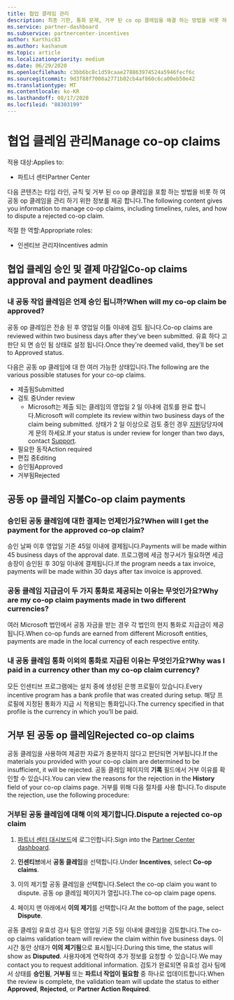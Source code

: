 ```yaml
---
title: 협업 클레임 관리
description: 최종 기한, 통화 문제, 거부 된 co op 클레임을 해결 하는 방법을 비롯 하 여 공동 작업 클레임 프로세스를 이해 합니다.
ms.service: partner-dashboard
ms.subservice: partnercenter-incentives
author: Karthic83
ms.author: kashanum
ms.topic: article
ms.localizationpriority: medium
ms.date: 06/29/2020
ms.openlocfilehash: c3bb6bc8c1d59caae278863974524a5946fecf6c
ms.sourcegitcommit: 9d3f88f7008a2771b02cb4af860c6ca00eb50e42
ms.translationtype: MT
ms.contentlocale: ko-KR
ms.lasthandoff: 08/17/2020
ms.locfileid: "88303199"
---
```

# <a name="manage-co-op-claims"></a><span data-ttu-id="fd1e7-103">협업 클레임 관리</span><span class="sxs-lookup"><span data-stu-id="fd1e7-103">Manage co-op claims</span></span>

<span data-ttu-id="fd1e7-104">적용 대상:</span><span class="sxs-lookup"><span data-stu-id="fd1e7-104">Applies to:</span></span>

- <span data-ttu-id="fd1e7-105">파트너 센터</span><span class="sxs-lookup"><span data-stu-id="fd1e7-105">Partner Center</span></span>

<span data-ttu-id="fd1e7-106">다음 콘텐츠는 타임 라인, 규칙 및 거부 된 co op 클레임을 포함 하는 방법을 비롯 하 여 공동 op 클레임을 관리 하기 위한 정보를 제공 합니다.</span><span class="sxs-lookup"><span data-stu-id="fd1e7-106">The following content gives you information to manage co-op claims, including timelines, rules, and how to dispute a rejected co-op claim.</span></span>

<span data-ttu-id="fd1e7-107">적절 한 역할:</span><span class="sxs-lookup"><span data-stu-id="fd1e7-107">Appropriate roles:</span></span>

- <span data-ttu-id="fd1e7-108">인센티브 관리자</span><span class="sxs-lookup"><span data-stu-id="fd1e7-108">Incentives admin</span></span>

## <a name="co-op-claims-approval-and-payment-deadlines"></a><span data-ttu-id="fd1e7-109">협업 클레임 승인 및 결제 마감일</span><span class="sxs-lookup"><span data-stu-id="fd1e7-109">Co-op claims approval and payment deadlines</span></span>

### <a name="when-will-my-co-op-claim-be-approved"></a><span data-ttu-id="fd1e7-110">내 공동 작업 클레임은 언제 승인 됩니까?</span><span class="sxs-lookup"><span data-stu-id="fd1e7-110">When will my co-op claim be approved?</span></span>

<span data-ttu-id="fd1e7-111">공동 op 클레임은 전송 된 후 영업일 이틀 이내에 검토 됩니다.</span><span class="sxs-lookup"><span data-stu-id="fd1e7-111">Co-op claims are reviewed within two business days after they've been submitted.</span></span> <span data-ttu-id="fd1e7-112">유효 하다 고 판단 되 면 승인 됨 상태로 설정 됩니다.</span><span class="sxs-lookup"><span data-stu-id="fd1e7-112">Once they're deemed valid, they'll be set to Approved status.</span></span>  

<span data-ttu-id="fd1e7-113">다음은 공동 op 클레임에 대 한 여러 가능한 상태입니다.</span><span class="sxs-lookup"><span data-stu-id="fd1e7-113">The following are the various possible statuses for your co-op claims.</span></span>

- <span data-ttu-id="fd1e7-114">제출됨</span><span class="sxs-lookup"><span data-stu-id="fd1e7-114">Submitted</span></span>
- <span data-ttu-id="fd1e7-115">검토 중</span><span class="sxs-lookup"><span data-stu-id="fd1e7-115">Under review</span></span>
  - <span data-ttu-id="fd1e7-116">Microsoft는 제출 되는 클레임의 영업일 2 일 이내에 검토를 완료 합니다.</span><span class="sxs-lookup"><span data-stu-id="fd1e7-116">Microsoft will complete its review within two business days of the claim being submitted.</span></span> <span data-ttu-id="fd1e7-117">상태가 2 일 이상으로 검토 중인 경우 [지원](https://partner.microsoft.com/dashboard/support/incentives/servicerequests?category=incentives)담당자에 게 문의 하세요.</span><span class="sxs-lookup"><span data-stu-id="fd1e7-117">If your status is under review for longer than two days, contact [Support](https://partner.microsoft.com/dashboard/support/incentives/servicerequests?category=incentives).</span></span>
- <span data-ttu-id="fd1e7-118">필요한 동작</span><span class="sxs-lookup"><span data-stu-id="fd1e7-118">Action required</span></span>
- <span data-ttu-id="fd1e7-119">편집 중</span><span class="sxs-lookup"><span data-stu-id="fd1e7-119">Editing</span></span>
- <span data-ttu-id="fd1e7-120">승인됨</span><span class="sxs-lookup"><span data-stu-id="fd1e7-120">Approved</span></span>
- <span data-ttu-id="fd1e7-121">거부됨</span><span class="sxs-lookup"><span data-stu-id="fd1e7-121">Rejected</span></span>

## <a name="co-op-claim-payments"></a><span data-ttu-id="fd1e7-122">공동 op 클레임 지불</span><span class="sxs-lookup"><span data-stu-id="fd1e7-122">Co-op claim payments</span></span>

### <a name="when-will-i-get-the-payment-for-the-approved-co-op-claim"></a><span data-ttu-id="fd1e7-123">승인된 공동 클레임에 대한 결제는 언제인가요?</span><span class="sxs-lookup"><span data-stu-id="fd1e7-123">When will I get the payment for the approved co-op claim?</span></span>

<span data-ttu-id="fd1e7-124">승인 날짜 이후 영업일 기준 45일 이내에 결제됩니다.</span><span class="sxs-lookup"><span data-stu-id="fd1e7-124">Payments will be made within 45 business days of the approval date.</span></span> <span data-ttu-id="fd1e7-125">프로그램에 세금 청구서가 필요하면 세금 송장이 승인된 후 30일 이내에 결제됩니다.</span><span class="sxs-lookup"><span data-stu-id="fd1e7-125">If the program needs a tax invoice, payments will be made within 30 days after tax invoice is approved.</span></span>

### <a name="why-are-my-co-op-claim-payments-made-in-two-different-currencies"></a><span data-ttu-id="fd1e7-126">공동 클레임 지급금이 두 가지 통화로 제공되는 이유는 무엇인가요?</span><span class="sxs-lookup"><span data-stu-id="fd1e7-126">Why are my co-op claim payments made in two different currencies?</span></span>

<span data-ttu-id="fd1e7-127">여러 Microsoft 법인에서 공동 자금을 받는 경우 각 법인의 현지 통화로 지급금이 제공됩니다.</span><span class="sxs-lookup"><span data-stu-id="fd1e7-127">When co-op funds are earned from different Microsoft entities, payments are made in the local currency of each respective entity.</span></span>  

### <a name="why-was-i-paid-in-a-currency-other-than-my-co-op-claim-currency"></a><span data-ttu-id="fd1e7-128">내 공동 클레임 통화 이외의 통화로 지급된 이유는 무엇인가요?</span><span class="sxs-lookup"><span data-stu-id="fd1e7-128">Why was I paid in a currency other than my co-op claim currency?</span></span>

<span data-ttu-id="fd1e7-129">모든 인센티브 프로그램에는 설치 중에 생성된 은행 프로필이 있습니다.</span><span class="sxs-lookup"><span data-stu-id="fd1e7-129">Every incentive program has a bank profile that was created during setup.</span></span> <span data-ttu-id="fd1e7-130">해당 프로필에 지정된 통화가 지급 시 적용되는 통화입니다.</span><span class="sxs-lookup"><span data-stu-id="fd1e7-130">The currency specified in that profile is the currency in which you’ll be paid.</span></span>

## <a name="rejected-co-op-claims"></a><span data-ttu-id="fd1e7-131">거부 된 공동 op 클레임</span><span class="sxs-lookup"><span data-stu-id="fd1e7-131">Rejected co-op claims</span></span>

<span data-ttu-id="fd1e7-132">공동 클레임을 사용하여 제공한 자료가 충분하지 않다고 판단되면 거부됩니다.</span><span class="sxs-lookup"><span data-stu-id="fd1e7-132">If the materials you provided with your co-op claim are determined to be insufficient, it will be rejected.</span></span> <span data-ttu-id="fd1e7-133">공동 클레임 페이지의 **기록** 필드에서 거부 이유를 확인할 수 있습니다.</span><span class="sxs-lookup"><span data-stu-id="fd1e7-133">You can view the reasons for the rejection in the **History** field of your co-op claims page.</span></span> <span data-ttu-id="fd1e7-134">거부를 위해 다음 절차를 사용 합니다.</span><span class="sxs-lookup"><span data-stu-id="fd1e7-134">To dispute the rejection, use the following procedure:</span></span>

### <a name="dispute-a-rejected-co-op-claim"></a><span data-ttu-id="fd1e7-135">거부된 공동 클레임에 대해 이의 제기합니다.</span><span class="sxs-lookup"><span data-stu-id="fd1e7-135">Dispute a rejected co-op claim</span></span>

1. <span data-ttu-id="fd1e7-136">[파트너 센터 대시보드](https://partner.microsoft.com/dashboard/)에 로그인합니다.</span><span class="sxs-lookup"><span data-stu-id="fd1e7-136">Sign into the [Partner Center dashboard](https://partner.microsoft.com/dashboard/).</span></span>

2. <span data-ttu-id="fd1e7-137">**인센티브**에서 **공동 클레임**을 선택합니다.</span><span class="sxs-lookup"><span data-stu-id="fd1e7-137">Under **Incentives**, select **Co-op claims**.</span></span>

3. <span data-ttu-id="fd1e7-138">이의 제기할 공동 클레임을 선택합니다.</span><span class="sxs-lookup"><span data-stu-id="fd1e7-138">Select the co-op claim you want to dispute.</span></span> <span data-ttu-id="fd1e7-139">공동 op 클레임 페이지가 열립니다.</span><span class="sxs-lookup"><span data-stu-id="fd1e7-139">The co-op claim page opens.</span></span>

4. <span data-ttu-id="fd1e7-140">페이지 맨 아래에서 **이의 제기**를 선택합니다.</span><span class="sxs-lookup"><span data-stu-id="fd1e7-140">At the bottom of the page, select **Dispute**.</span></span>

<span data-ttu-id="fd1e7-141">공동 클레임 유효성 검사 팀은 영업일 기준 5일 이내에 클레임을 검토합니다.</span><span class="sxs-lookup"><span data-stu-id="fd1e7-141">The co-op claims validation team will review the claim within five business days.</span></span> <span data-ttu-id="fd1e7-142">이 시간 동안 상태가 **이의 제기됨**으로 표시됩니다.</span><span class="sxs-lookup"><span data-stu-id="fd1e7-142">During this time, the status will show as **Disputed**.</span></span> <span data-ttu-id="fd1e7-143">사용자에게 연락하여 추가 정보를 요청할 수 있습니다.</span><span class="sxs-lookup"><span data-stu-id="fd1e7-143">We may contact you to request additional information.</span></span> <span data-ttu-id="fd1e7-144">검토가 완료되면 유효성 검사 팀에서 상태를 **승인됨**, **거부됨** 또는 **파트너 작업이 필요함** 중 하나로 업데이트합니다.</span><span class="sxs-lookup"><span data-stu-id="fd1e7-144">When the review is complete, the validation team will update the status to either **Approved**, **Rejected**, or **Partner Action Required**.</span></span>
